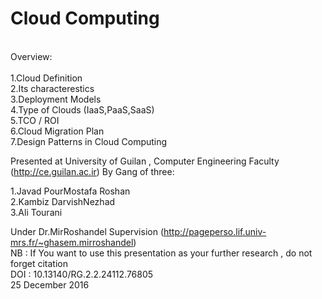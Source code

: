 # Cloud Computing 
<br>
Overview:<br><br>
1.Cloud Definition<br>
2.Its characterestics<br>
3.Deployment Models<br>
4.Type of Clouds (IaaS,PaaS,SaaS)<br>
5.TCO / ROI<br>
6.Cloud Migration Plan<br>
7.Design Patterns in Cloud Computing<br>


Presented at University of Guilan , Computer Engineering Faculty (http://ce.guilan.ac.ir) By Gang of three:

1.Javad PourMostafa Roshan<br>
2.Kambiz DarvishNezhad<br>
3.Ali Tourani

Under Dr.MirRoshandel Supervision (http://pageperso.lif.univ-mrs.fr/~ghasem.mirroshandel)
<br>
NB : If You want to use this presentation as your further research , do not forget citation 
<br>
DOI : 10.13140/RG.2.2.24112.76805
<br>
25 December 2016
